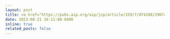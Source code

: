 ```yaml
---
layout: post
title: <a href="https://pubs.aip.org/aip/jcp/article/159/7/074108/2907401/Determining-glass-transition-in-all-atom-acrylic"> Check out </a> our new paper on "Determining glass transition in all-atom acrylic polymeric melt simulations using machine learning"
date: 2023-08-21 16:11:00-0400
inline: true
related_posts: false
---
```

